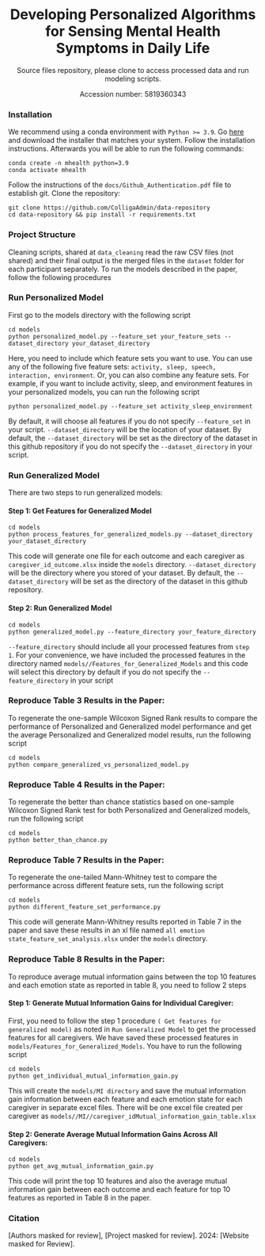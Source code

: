 <div align="center">

# Developing Personalized Algorithms for Sensing Mental Health Symptoms in Daily Life

Source files repository, please clone to access processed data and run modeling scripts.

Accession number: 5819360343

</div>

### Installation

We recommend using a conda environment with ``Python >= 3.9``. Go [here](https://docs.conda.io/en/latest/miniconda.html) and download the installer that matches your system. Follow the installation instructions. Afterwards you will be able to run the following commands:
```
conda create -n mhealth python=3.9
conda activate mhealth
```

Follow the instructions of the `docs/Github_Authentication.pdf` file to establish git. Clone the repository:
```
git clone https://github.com/ColligaAdmin/data-repository
cd data-repository && pip install -r requirements.txt
```

### Project Structure

Cleaning scripts, shared at `data_cleaning` read the raw CSV files (not shared) and their final output is the merged files in the `dataset` folder for each participant separately. To run the models described in the paper, follow the following procedures

### Run Personalized Model
First go to the models directory with the following script
```
cd models
python personalized_model.py --feature_set your_feature_sets --dataset_directory your_dataset_directory
```
Here, you need to include which feature sets you want to use. You can use any of the following five feature sets: ```activity, sleep, speech, interaction, environment```.
Or, you can also combine any feature sets. For example, if you want to include activity, sleep, and environment features in your personalized models, you can run the following script
```
python personalized_model.py --feature_set activity_sleep_environment
```
By default, it will choose all features if you do not specify ```--feature_set``` in your script. ```--dataset_directory``` will be the location of your dataset. By default,  the ```--dataset_directory``` will be set as the directory of the dataset in this github repository if you do not specify the ```--dataset_directory``` in your script.

### Run Generalized Model
There are two steps to run generalized models:
#### Step 1: Get Features for Generalized Model
```
cd models
python process_features_for_generalized_models.py --dataset_directory your_dataset_directory
```
This code will generate one file for each outcome and each caregiver as ```caregiver_id_outcome.xlsx``` inside the ```models``` directory. ```--dataset_directory``` will be the directory where you stored of your dataset. By default,  the ```--dataset_directory``` will be set as the directory of the dataset in this github repository.
#### Step 2: Run Generalized Model
```
cd models
python generalized_model.py --feature_directory your_feature_directory
```
```--feature_directory``` should include all your processed features from ```step 1```. For your convenience, we have included the processed features in the directory named ```models//Features_for_Generalized_Models``` and this code will select this directory by default if you do not specify the ```--feature_directory``` in your script

### Reproduce Table 3 Results in the Paper:
To regenerate the one-sample Wilcoxon Signed Rank results to compare the performance of Personalized and Generalized model performance and get the average Personalized and Generalized model results, run the following script
```
cd models
python compare_generalized_vs_personalized_model.py
```
### Reproduce Table 4 Results in the Paper:
To regenerate the better than chance statistics based on one-sample Wilcoxon Signed Rank test for both Personalized and Generalized models, run the following script
```
cd models
python better_than_chance.py
```
### Reproduce Table 7 Results in the Paper:
To regenerate the one-tailed Mann-Whitney test to compare the performance across different feature sets, run the following script
```
cd models
python different_feature_set_performance.py
```
This code will generate Mann-Whitney results reported in Table 7 in the paper and save these results in an xl file named ```all emotion state_feature_set_analysis.xlsx``` under the ```models``` directory.

### Reproduce Table 8 Results in the Paper:
To reproduce average mutual information gains between the top 10 features and each emotion state as reported in table 8, you need to follow 2 steps
#### Step 1: Generate Mutual Information Gains for Individual Caregiver:
First, you need to follow the step 1 procedure ```( Get features for generalized model)``` as noted in ```Run Generalized Model``` to get the processed features for all caregivers. We have saved these processed features in ```models/Features_for_Generalized_Models```. You have to run the following script
```
cd models
python get_individual_mutual_information_gain.py
```
This will create the ```models/MI directory``` and save the mutual information gain information between each feature and each emotion state for each caregiver in separate excel files. There will be one excel file created per caregiver as ```models//MI//caregiver_idMutual_information_gain_table.xlsx```  
#### Step 2: Generate Average Mutual Information Gains Across All Caregivers:
```
cd models
python get_avg_mutual_information_gain.py
```
This code will print the top 10 features and also the average mutual information gain between each outcome and each feature for top 10 features as reported in Table 8 in the paper.

### Citation
[Authors masked for review], [Project masked for review]. 2024: [Website masked for Review].
